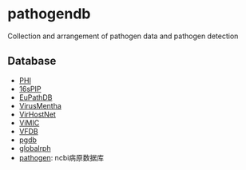 # pathogendb
Collection and arrangement of pathogen data and pathogen detection

Database
-----------
* [PHI](http://www.phi-base.org/index.jsp)
* [16sPIP](http://16spip.mypathogen.cn/)
* [EuPathDB](http://ccb.jhu.edu/data/eupathDB/)
* [VirusMentha](https://virusmentha.uniroma2.it/)
* [VirHostNet](https://virhostnet.prabi.fr/)
* [ViMIC](http://bmtongji.cn/ViMIC/integration/download.php)
* [VFDB](http://www.mgc.ac.cn/VFs/)
* [pgdb](http://data.mypathogen.org/pgdb/)
* [globalrph](https://globalrph.com/bacteria/)
* [pathogen](https://ftp.ncbi.nlm.nih.gov/pathogen/Results/): ncbi病原数据库
